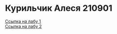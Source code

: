 <h1>Курильчик Алеся 210901</h1>


<a href="https://bmw2005.github.io/piis/lab1/index.html">Ссылка на лабу 1</a>
<br><a href="https://github.com/bmw2005/piis/blob/main/lab2/index.html">Ссылка на лабу 2</a>

